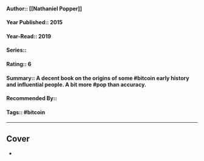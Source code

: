#### Author:: [[Nathaniel Popper]]
#### Year Published:: 2015
#### Year-Read:: 2019
#### Series::
#### Rating:: 6
#### Summary:: A decent book on the origins of some #bitcoin early history and influential people. A bit more #pop than accuracy.
#### Recommended By::
#### Tags:: #bitcoin 

---
## Cover
- ![]()